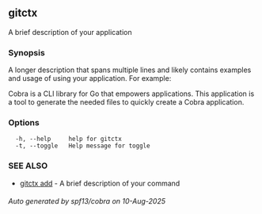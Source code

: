 ## gitctx

A brief description of your application

### Synopsis

A longer description that spans multiple lines and likely contains
examples and usage of using your application. For example:

Cobra is a CLI library for Go that empowers applications.
This application is a tool to generate the needed files
to quickly create a Cobra application.

### Options

```
  -h, --help     help for gitctx
  -t, --toggle   Help message for toggle
```

### SEE ALSO

* [gitctx add](gitctx_add.md)	 - A brief description of your command

###### Auto generated by spf13/cobra on 10-Aug-2025
